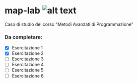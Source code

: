 
# map-lab ![alt text](https://img.shields.io/badge/Advancement-32%25-blue.svg)
Caso di studio del corso "Metodi Avanzati di Programmazione"


### Da completare: ###
- [x] Esercitazione 1
- [x] Esercitazione 2
- [ ] Esercitazione 3
- [ ] Esercitazione 4
- [ ] Esercitazione 5
- [ ] Esercitazione 6
